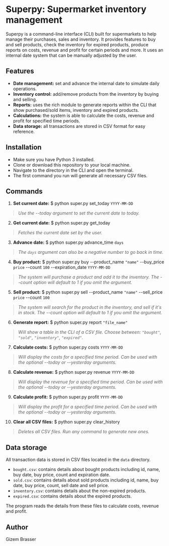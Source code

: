# Superpy: Supermarket inventory management

Superpy is a command-line interface (CLI) built for supermarkets to help manage their purchases, sales and inventory. It provides features to buy and sell products, check the inventory for expired products, produce reports on costs, revenue and profit for certain periods and more. It uses an internal date system that can be manually adjusted by the user.

## Features
- **Date management:** set and advance the internal date to simulate daily operations.
- **Inventory control:** add/remove products from the inventory by buying and selling.
- **Reports:** uses the rich module to generate reports within the CLI that show purchased/sold items, inventory and expired products.
- **Calculations:** the system is able to calculate the costs, revenue and profit for specified time periods.
- **Data storage:** all transactions are stored in CSV format for easy reference.

## Installation
- Make sure you have Python 3 installed.
- Clone or download this repository to your local machine.
- Navigate to the directory in the CLI and open the terminal.
- The first command you run will generate all necessary CSV files. 

## Commands
1. **Set current date:** $ python super.py set_today `YYYY-MM-DD`
> _Use the --today argument to set the current date to today._

2. **Get current date:** $ python super.py get_today
> _Fetches the current date set by the user._

3. **Advance date:** $ python super.py advance_time `days`
> _The `days` argument can also be a negative number to go back in time._

4. **Buy product:** $ python super.py buy --product_name `"name"` --buy_price `price` --count `100` --expiration_date `YYYY-MM-DD`
> _The system will purchase a product and add it to the inventory._
> _The --count option will default to 1 if you omit the argument._

5. **Sell product:** $ python super.py sell --product_name `"name"` --sell_price `price` --count `100`
> _The system will search for the product in the inventory, and sell if it's in stock._
> _The --count option will default to 1 if you omit the argument._

6. **Generate report:** $ python super.py report `"file_name"`
> _Will show a table in the CLI of a CSV file. Choose between: `"bought"`, `"sold"`, `"inventory"`, `"expired"`._

7. **Calculate costs:** $ python super.py costs `YYYY-MM-DD`
> _Will display the costs for a specified time period._
> _Can be used with the optional --today or --yesterday arguments._

8. **Calculate revenue:** $ python super.py revenue `YYYY-MM-DD`
> _Will display the revenue for a specified time period._
> _Can be used with the optional --today or --yesterday arguments._

9. **Calculate profit:** $ python super.py profit `YYYY-MM-DD`
> _Will display the profit for a specified time period._
> _Can be used with the optional --today or --yesterday arguments._

10. **Clear all CSV files:** $ python super.py clear_history
> _Deletes all CSV files. Run any command to generate new ones._

## Data storage
All transaction data is stored in CSV files located in the `data` directory. 

- `bought.csv`: contains details about bought products including id, name, buy date, buy price, count and expiration date.
- `sold.csv`: contains details about sold products including id, name, buy date, buy price, count, sell date and sell price.
- `inventory.csv`: contains details about the non-expired products.
- `expired.csv`: contains details about the expired products.

The program reads the details from these files to calculate costs, revenue and profit. 

## Author
Gizem Brasser
